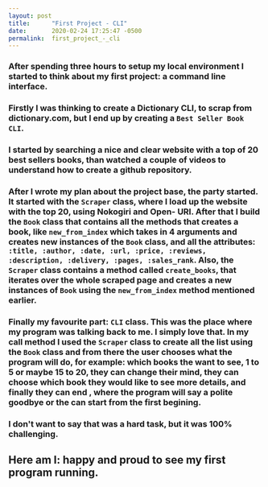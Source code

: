 ```yaml
---
layout: post
title:      "First Project - CLI"
date:       2020-02-24 17:25:47 -0500
permalink:  first_project_-_cli
---
```


### After spending three hours to setup my local environment I started to think about my first project: a command line interface.
### Firstly I was thinking to create a Dictionary CLI, to scrap from dictionary.com, but I end up by creating a `Best Seller Book CLI`.

### I started by searching a nice and clear website with a top of 20 best sellers books, than watched a couple of videos to understand how to create a github repository.
### After I wrote my plan about the project base, the party started. It started with the `Scraper` class, where I load up the website with the top 20, using Nokogiri and Open- URI. After that I build the `Book` class that contains all the methods that creates a book, like `new_from_index` which takes in 4 arguments and creates new instances of the `Book` class, and all the attributes: `:title, :author, :date, :url, :price, :reviews, :description, :delivery, :pages, :sales_rank`. Also, the `Scraper` class contains a method called `create_books`, that iterates over the whole scraped page and creates a new instances of `Book` using the `new_from_index` method mentioned earlier.
### Finally my favourite part: `CLI` class. This was the place where my program was talking back to me. I simply love that. In my call method I used the `Scraper` class to create all the list using the `Book` class and from there the user chooses what the program will do, for example: which books the want to see, 1 to 5 or maybe 15 to 20, they can change their mind, they can choose which book they would like to see more details, and finally they can end , where the program will say a polite goodbye or the can start from the first begining.
### I don't want to say that was a hard task, but it was 100% challenging.
## Here am I: happy and proud to see my first program running.

